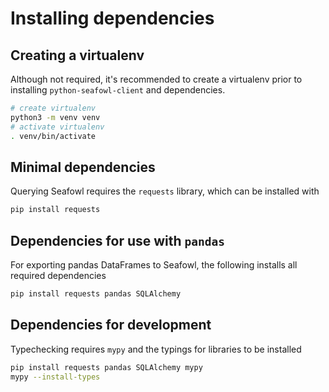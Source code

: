 
# Installing dependencies

## Creating a virtualenv
Although not required, it's recommended to create a virtualenv prior to installing `python-seafowl-client` and dependencies.
```bash
# create virtualenv
python3 -m venv venv
# activate virtualenv
. venv/bin/activate
```

## Minimal dependencies
Querying Seafowl requires the `requests` library, which can be installed with
```bash
pip install requests
```

## Dependencies for use with `pandas`
For exporting pandas DataFrames to Seafowl, the following installs all required dependencies
```bash
pip install requests pandas SQLAlchemy
```

## Dependencies for development
Typechecking requires `mypy` and the typings for libraries to be installed
```bash
pip install requests pandas SQLAlchemy mypy
mypy --install-types
```
